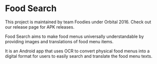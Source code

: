 # Food Search
This project is maintained by team Foodies under Orbital 2016. 
Check out our release page for APK releases.

Food Search aims to make food menus universally understandable by providing images and translations of food menu items.

It is an Android app that uses OCR to convert physical food menus into a digital format for users to easily search and translate the food menu texts.
